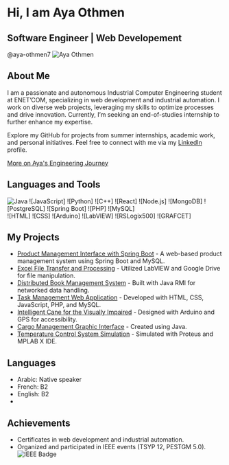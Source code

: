 # Hi, I am Aya Othmen 
## Software Engineer | Web Developement
@aya-othmen7
![Aya Othmen](https://lh3.googleusercontent.com/a/ACg8ocKgLxF_tczgjx_CSoZLSYQ9DZdSNqpI9OfZcG7kzO_o8nAxAa0=s396-c-no)
## About Me
I am a passionate and autonomous Industrial Computer Engineering student at ENET’COM, specializing in web development and industrial automation. I work on diverse web projects, leveraging my skills to optimize processes and drive innovation. Currently, I’m seeking an end-of-studies internship to further enhance my expertise.

Explore my GitHub for projects from summer internships, academic work, and personal initiatives. Feel free to connect with me via my [LinkedIn](#) profile.

[More on Aya's Engineering Journey](#)

## Languages and Tools
![Java](https://img.shields.io/badge/Java-007396?style=for-the-badge&logo=java&logoColor=white) ![JavaScript] ![Python] ![C++] ![React] ![Node.js] ![MongoDB] ![PostgreSQL] ![Spring Boot] ![PHP] ![MySQL]  
![HTML] ![CSS] ![Arduino] ![LabVIEW] ![RSLogix500] ![GRAFCET]  

## My Projects
- [Product Management Interface with Spring Boot](link) - A web-based product management system using Spring Boot and MySQL.
- [Excel File Transfer and Processing](link) - Utilized LabVIEW and Google Drive for file manipulation.
- [Distributed Book Management System](link) - Built with Java RMI for networked data handling.
- [Task Management Web Application](link) - Developed with HTML, CSS, JavaScript, PHP, and MySQL.
- [Intelligent Cane for the Visually Impaired](link) - Designed with Arduino and GPS for accessibility.
- [Cargo Management Graphic Interface](link) - Created using Java.
- [Temperature Control System Simulation](link) - Simulated with Proteus and MPLAB X IDE.

## Languages
- Arabic: Native speaker
- French: B2
- English: B2
- 
## Achievements
- Certificates in web development and industrial automation.
- Organized and participated in IEEE events (TSYP 12, PESTGM 5.0).
![IEEE Badge](ieee-badge.png)  <!-- Upload a badge image if available -->
